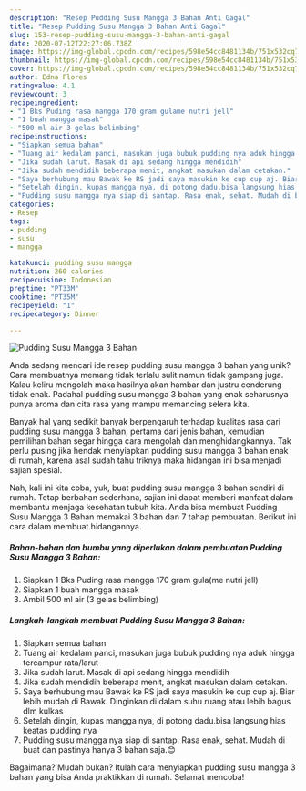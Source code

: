 ```yaml
---
description: "Resep Pudding Susu Mangga 3 Bahan Anti Gagal"
title: "Resep Pudding Susu Mangga 3 Bahan Anti Gagal"
slug: 153-resep-pudding-susu-mangga-3-bahan-anti-gagal
date: 2020-07-12T22:27:06.738Z
image: https://img-global.cpcdn.com/recipes/598e54cc8481134b/751x532cq70/pudding-susu-mangga-3-bahan-foto-resep-utama.jpg
thumbnail: https://img-global.cpcdn.com/recipes/598e54cc8481134b/751x532cq70/pudding-susu-mangga-3-bahan-foto-resep-utama.jpg
cover: https://img-global.cpcdn.com/recipes/598e54cc8481134b/751x532cq70/pudding-susu-mangga-3-bahan-foto-resep-utama.jpg
author: Edna Flores
ratingvalue: 4.1
reviewcount: 3
recipeingredient:
- "1 Bks Puding rasa mangga 170 gram gulame nutri jell"
- "1 buah mangga masak"
- "500 ml air 3 gelas belimbing"
recipeinstructions:
- "Siapkan semua bahan"
- "Tuang air kedalam panci, masukan juga bubuk pudding nya aduk hingga tercampur rata/larut"
- "Jika sudah larut. Masak di api sedang hingga mendidih"
- "Jika sudah mendidih beberapa menit, angkat masukan dalam cetakan."
- "Saya berhubung mau Bawak ke RS jadi saya masukin ke cup cup aj. Biar lebih mudah di Bawak. Dinginkan di dalam suhu ruang atau lebih bagus dlm kulkas"
- "Setelah dingin, kupas mangga nya, di potong dadu.bisa langsung hias keatas pudding nya"
- "Pudding susu mangga nya siap di santap. Rasa enak, sehat. Mudah di buat dan pastinya hanya 3 bahan saja.😊"
categories:
- Resep
tags:
- pudding
- susu
- mangga

katakunci: pudding susu mangga 
nutrition: 260 calories
recipecuisine: Indonesian
preptime: "PT33M"
cooktime: "PT35M"
recipeyield: "1"
recipecategory: Dinner

---
```



![Pudding Susu Mangga 3 Bahan](https://img-global.cpcdn.com/recipes/598e54cc8481134b/751x532cq70/pudding-susu-mangga-3-bahan-foto-resep-utama.jpg)

Anda sedang mencari ide resep pudding susu mangga 3 bahan yang unik? Cara membuatnya memang tidak terlalu sulit namun tidak gampang juga. Kalau keliru mengolah maka hasilnya akan hambar dan justru cenderung tidak enak. Padahal pudding susu mangga 3 bahan yang enak seharusnya punya aroma dan cita rasa yang mampu memancing selera kita.



Banyak hal yang sedikit banyak berpengaruh terhadap kualitas rasa dari pudding susu mangga 3 bahan, pertama dari jenis bahan, kemudian pemilihan bahan segar hingga cara mengolah dan menghidangkannya. Tak perlu pusing jika hendak menyiapkan pudding susu mangga 3 bahan enak di rumah, karena asal sudah tahu triknya maka hidangan ini bisa menjadi sajian spesial.


Nah, kali ini kita coba, yuk, buat pudding susu mangga 3 bahan sendiri di rumah. Tetap berbahan sederhana, sajian ini dapat memberi manfaat dalam membantu menjaga kesehatan tubuh kita. Anda bisa membuat Pudding Susu Mangga 3 Bahan memakai 3 bahan dan 7 tahap pembuatan. Berikut ini cara dalam membuat hidangannya.

<!--inarticleads1-->

##### Bahan-bahan dan bumbu yang diperlukan dalam pembuatan Pudding Susu Mangga 3 Bahan:

1. Siapkan 1 Bks Puding rasa mangga 170 gram gula(me nutri jell)
1. Siapkan 1 buah mangga masak
1. Ambil 500 ml air (3 gelas belimbing)




<!--inarticleads2-->

##### Langkah-langkah membuat Pudding Susu Mangga 3 Bahan:

1. Siapkan semua bahan
1. Tuang air kedalam panci, masukan juga bubuk pudding nya aduk hingga tercampur rata/larut
1. Jika sudah larut. Masak di api sedang hingga mendidih
1. Jika sudah mendidih beberapa menit, angkat masukan dalam cetakan.
1. Saya berhubung mau Bawak ke RS jadi saya masukin ke cup cup aj. Biar lebih mudah di Bawak. Dinginkan di dalam suhu ruang atau lebih bagus dlm kulkas
1. Setelah dingin, kupas mangga nya, di potong dadu.bisa langsung hias keatas pudding nya
1. Pudding susu mangga nya siap di santap. Rasa enak, sehat. Mudah di buat dan pastinya hanya 3 bahan saja.😊




Bagaimana? Mudah bukan? Itulah cara menyiapkan pudding susu mangga 3 bahan yang bisa Anda praktikkan di rumah. Selamat mencoba!

